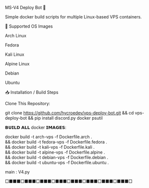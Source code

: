 MS-V4 Deploy Bot 🚀                                                                           

Simple docker build scripts for multiple Linux-based VPS containers.

📂 Supported OS Images

Arch Linux

Fedora

Kali Linux

Alpine Linux

Debian

Ubuntu


📥 Installation / Build Steps

Clone This Repository:

git clone https://github.com/hycroedev/vps-deploy-bot.git && cd vps-deploy-bot && pip install discord.py docker psutil

𝗕𝗨𝗜𝗟𝗗 𝗔𝗟𝗟 docker 𝗜𝗠𝗔𝗚𝗘𝗦:

docker build -t arch-vps -f Dockerfile.arch . \
&& docker build -t fedora-vps -f Dockerfile.fedora . \
&& docker build -t kali-vps -f Dockerfile.kali . \
&& docker build -t alpine-vps -f Dockerfile.alpine . \
&& docker build -t debian-vps -f Dockerfile.debian . \
&& docker build -t ubuntu-vps -f Dockerfile.ubuntu .

main : V4.py

□■■■□■■■□■■■□■■■□■■■□■■■□■■■□■■■□
